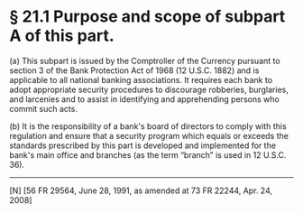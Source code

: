 # § 21.1   Purpose and scope of subpart A of this part.

(a) This subpart is issued by the Comptroller of the Currency pursuant to section 3 of the Bank Protection Act of 1968 (12 U.S.C. 1882) and is applicable to all national banking associations. It requires each bank to adopt appropriate security procedures to discourage robberies, burglaries, and larcenies and to assist in identifying and apprehending persons who commit such acts. 


(b) It is the responsibility of a bank's board of directors to comply with this regulation and ensure that a security program which equals or exceeds the standards prescribed by this part is developed and implemented for the bank's main office and branches (as the term “branch” is used in 12 U.S.C. 36).



---

[N] [56 FR 29564, June 28, 1991, as amended at 73 FR 22244, Apr. 24, 2008]




